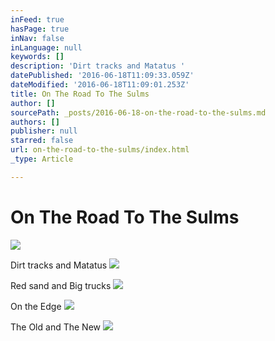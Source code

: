 ```yaml
---
inFeed: true
hasPage: true
inNav: false
inLanguage: null
keywords: []
description: 'Dirt tracks and Matatus '
datePublished: '2016-06-18T11:09:33.059Z'
dateModified: '2016-06-18T11:09:01.253Z'
title: On The Road To The Sulms
author: []
sourcePath: _posts/2016-06-18-on-the-road-to-the-sulms.md
authors: []
publisher: null
starred: false
url: on-the-road-to-the-sulms/index.html
_type: Article

---
```

# On The Road To The Sulms
![](https://the-grid-user-content.s3-us-west-2.amazonaws.com/5a13f4b3-b38a-482b-ad6b-3df795e04046.jpg)

Dirt tracks and Matatus ![](https://the-grid-user-content.s3-us-west-2.amazonaws.com/02b3b8a0-321d-4b9f-85e2-f09f08f6ed6f.jpg)

Red sand and Big trucks
![](https://the-grid-user-content.s3-us-west-2.amazonaws.com/bec83240-99b7-4c89-a5c3-355a9eb6e2c9.jpg)

On the Edge ![](https://the-grid-user-content.s3-us-west-2.amazonaws.com/bda5de4b-a08f-4898-b724-f789775d108c.jpg)

The Old and The New
![](https://the-grid-user-content.s3-us-west-2.amazonaws.com/e8858430-d83a-4490-bb66-28fd110bf865.jpg)